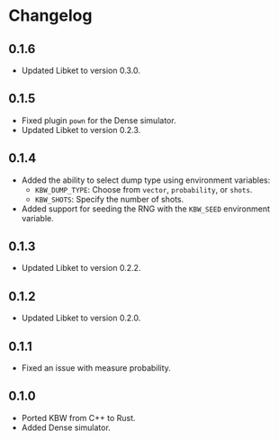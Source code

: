 # Changelog

## 0.1.6

- Updated Libket to version 0.3.0.

## 0.1.5

- Fixed plugin `pown` for the Dense simulator.
- Updated Libket to version 0.2.3.

## 0.1.4

- Added the ability to select dump type using environment variables:
  - `KBW_DUMP_TYPE`: Choose from `vector`, `probability`, or `shots`.
  - `KBW_SHOTS`: Specify the number of shots.
- Added support for seeding the RNG with the `KBW_SEED` environment variable.

## 0.1.3

- Updated Libket to version 0.2.2.

## 0.1.2

- Updated Libket to version 0.2.0.

## 0.1.1

- Fixed an issue with measure probability.

## 0.1.0

- Ported KBW from C++ to Rust.
- Added Dense simulator.

